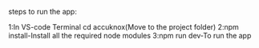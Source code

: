 steps to run the app:

1:In VS-code Terminal cd accuknox(Move to the project folder)
2:npm install-Install all the required node modules
3:npm run dev-To run the app



